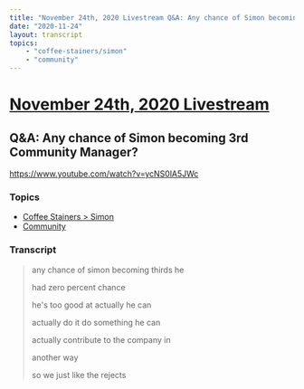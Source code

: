 ```yaml
---
title: "November 24th, 2020 Livestream Q&A: Any chance of Simon becoming 3rd Community Manager?"
date: "2020-11-24"
layout: transcript
topics:
    - "coffee-stainers/simon"
    - "community"
---
```

# [November 24th, 2020 Livestream](../2020-11-24.md)
## Q&A: Any chance of Simon becoming 3rd Community Manager?
https://www.youtube.com/watch?v=ycNS0lA5JWc

### Topics
* [Coffee Stainers > Simon](../topics/coffee-stainers/simon.md)
* [Community](../topics/community.md)

### Transcript

> any chance of simon becoming thirds he
> 
> had zero percent chance
> 
> he's too good at actually he can
> 
> actually do it do something he can
> 
> actually contribute to the company in
> 
> another way
> 
> so we just like the rejects
> 
